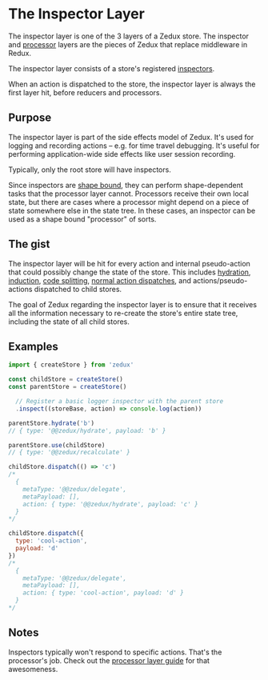 # The Inspector Layer

The inspector layer is one of the 3 layers of a Zedux store. The inspector and [processor](/docs/guides/theProcessorLayer.md) layers are the pieces of Zedux that replace middleware in Redux.

The inspector layer consists of a store's registered [inspectors](/docs/types/Inspector.md).

When an action is dispatched to the store, the inspector layer is always the first layer hit, before reducers and processors.

## Purpose

The inspector layer is part of the side effects model of Zedux. It's used for logging and recording actions &ndash; e.g. for time travel debugging. It's useful for performing application-wide side effects like user session recording.

Typically, only the root store will have inspectors.

Since inspectors are [shape bound](/docs/glossary.md#shape-bound), they can perform shape-dependent tasks that the processor layer cannot. Processors receive their own local state, but there are cases where a processor might depend on a piece of state somewhere else in the state tree. In these cases, an inspector can be used as a shape bound "processor" of sorts.

## The gist

The inspector layer will be hit for every action and internal pseudo-action that could possibly change the state of the store. This includes [hydration](/docs/api/Store.md#storehydrate), [induction](/docs/guides/dispatchableReducers.md), [code splitting](/docs/api/Store.md#storeuse), [normal action dispatches](/docs/api/Store.md#storedispatch), and actions/pseudo-actions dispatched to child stores.

The goal of Zedux regarding the inspector layer is to ensure that it receives all the information necessary to re-create the store's entire state tree, including the state of all child stores.

## Examples

```javascript
import { createStore } from 'zedux'

const childStore = createStore()
const parentStore = createStore()

  // Register a basic logger inspector with the parent store
  .inspect((storeBase, action) => console.log(action))

parentStore.hydrate('b')
// { type: '@@zedux/hydrate', payload: 'b' }

parentStore.use(childStore)
// { type: '@@zedux/recalculate' }

childStore.dispatch(() => 'c')
/*
  {
    metaType: '@@zedux/delegate',
    metaPayload: [],
    action: { type: '@@zedux/hydrate', payload: 'c' }
  }
*/

childStore.dispatch({
  type: 'cool-action',
  payload: 'd'
})
/*
  {
    metaType: '@@zedux/delegate',
    metaPayload: [],
    action: { type: 'cool-action', payload: 'd' }
  }
*/
```

## Notes

Inspectors typically won't respond to specific actions. That's the processor's job. Check out the [processor layer guide](/docs/guides/theProcessorLayer.md) for that awesomeness.
